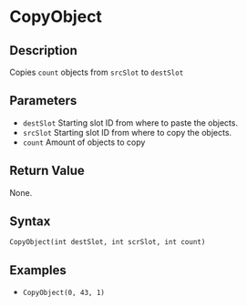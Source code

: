 # CopyObject

## Description
Copies `count` objects from `srcSlot` to `destSlot`

## Parameters
- `destSlot`
Starting slot ID from where to paste the objects.
- `srcSlot`
Starting slot ID from where to copy the objects.
- `count`
Amount of objects to copy

## Return Value
None.

## Syntax
```CopyObject(int destSlot, int scrSlot, int count)```

## Examples
- ```CopyObject(0, 43, 1)```